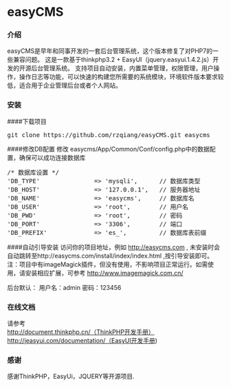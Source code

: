 # easyCMS

### 介绍
easyCMS是早年和同事开发的一套后台管理系统，这个版本修复了对PHP7的一些兼容问题。
这是一款基于thinkphp3.2 + EasyUI（jquery.easyui.1.4.2.js）开发的开源后台管理系统。
支持项目自动安装，内置菜单管理，权限管理，用户操作，操作日志等功能，可以快速的构建您所需要的系统模块，环境软件版本要求较低，适合用于企业管理后台或者个人网站。

### 安装
####下载项目
<pre>
git clone https://github.com/rzqiang/easyCMS.git easycms
</pre>
####修改DB配置
修改 easycms/App/Common/Conf/config.php中的数据配置，确保可以成功连接数据库
<pre>
/* 数据库设置 */
'DB_TYPE'               => 'mysqli',      // 数据库类型
'DB_HOST'               => '127.0.0.1',   // 服务器地址
'DB_NAME'               => 'easycms',     // 数据库名
'DB_USER'               => 'root',        // 用户名
'DB_PWD'                => 'root',        // 密码
'DB_PORT'               => '3306',        // 端口
'DB_PREFIX'             => 'es_',         // 数据库表前缀
</pre>
####自动引导安装
访问你的项目地址，例如 http://easycms.com , 未安装时会自动跳转至http://easycms.com/install/index/index.html ,按引导安装即可。
注：项目中有imageMagick插件，但没有使用，不影响项目正常运行。如需使用，请安装相应扩展，可参考 http://www.imagemagick.com.cn/

后台默认：
用户名：admin
密码：123456

### 在线文档
请参考<br/>
http://document.thinkphp.cn/（ThinkPHP开发手册）<br/>
http://jeasyui.com/documentation/（EasyUI开发手册)


### 感谢
感谢ThinkPHP，EasyUi，JQUERY等开源项目.